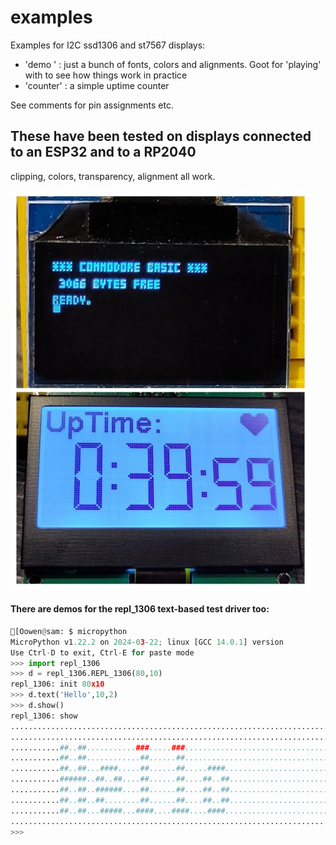 # examples

Examples for I2C ssd1306 and st7567 displays:

* 'demo   ' : just a bunch of fonts, colors and alignments. Goot for 'playing' with to see how things work in practice
* 'counter' : a simple uptime counter

See comments for pin assignments etc.

## These have been tested on displays connected to an ESP32 and to a RP2040
clipping, colors, transparency, alignment all work.

[![two different displays](doc/demo-collage2.thumb.jpg)](examples/doc/demo-collage2.jpg)

#### There are demos for the repl_1306 text-based test driver too:
```python
[Oowen@sam: $ micropython
MicroPython v1.22.2 on 2024-03-22; linux [GCC 14.0.1] version
Use Ctrl-D to exit, Ctrl-E for paste mode
>>> import repl_1306
>>> d = repl_1306.REPL_1306(80,10)
repl_1306: init 80x10
>>> d.text('Hello',10,2)
>>> d.show()
repl_1306: show
................................................................................
................................................................................
...........##..##...........###.....###.........................................
...........##..##............##......##.........................................
...........##..##...####.....##......##.....####................................
...........######..##..##....##......##....##..##...............................
...........##..##..######....##......##....##..##...............................
...........##..##..##........##......##....##..##...............................
...........##..##...#####...####....####....####................................
................................................................................
>>>
```
